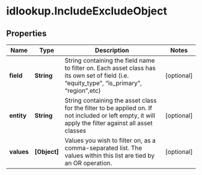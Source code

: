 # idlookup.IncludeExcludeObject

## Properties

Name | Type | Description | Notes
------------ | ------------- | ------------- | -------------
**field** | **String** | String containing the field name to filter on. Each asset class has its own set of field (i.e. “equity_type”, “is_primary”, “region”,etc)  | [optional] 
**entity** | **String** | String containing the asset class for the filter to be applied on. If not included or left empty, it will apply the filter against all asset classes  | [optional] 
**values** | **[Object]** | Values you wish to filter on, as a comma-separated list. The values within this list are tied by an OR operation.  | [optional] 


